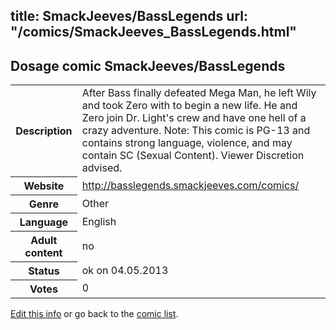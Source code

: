 title: SmackJeeves/BassLegends
url: "/comics/SmackJeeves_BassLegends.html"
---
Dosage comic SmackJeeves/BassLegends
-----------------------------------------

<p id="msg"></p>
<script type="text/javascript">
if (window.location.search === '?edit_info_mail=sent_ok') {
  var elem = document.getElementById("msg");
  elem.innerHTML = 'Edited information sucessfully sent for review, which is usually done daily. Thanks!';
  elem.className = 'ok';
}
</script>
<table class="comicinfo">
<tr>
<th>Description</th><td>After Bass finally defeated Mega Man, he left Wily and took Zero with to begin a new life. He and Zero join Dr. Light's crew and have one hell of a crazy adventure. Note: This comic is PG-13 and contains strong language, violence, and may contain SC (Sexual Content). Viewer Discretion advised.</td>
</tr>
<tr>
<th>Website</th><td><a href="http://basslegends.smackjeeves.com/comics/">http://basslegends.smackjeeves.com/comics/</a></td>
</tr>
<tr>
<th>Genre</th><td>Other</td>
</tr>
<tr>
<th>Language</th><td>English</td>
</tr>
<tr>
<th>Adult content</th><td>no</td>
</tr>
<tr>
<th>Status</th><td>ok on 04.05.2013</td>
</tr>
<tr>
<th>Votes</th><td>0</td>
</tr>
</table>

[Edit this info](SmackJeeves_BassLegends_edit.html) or go back to the [comic list](../comic-index.html).
